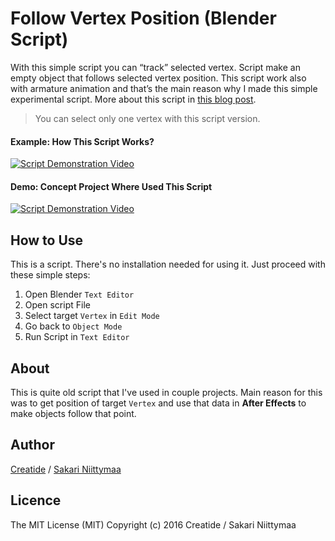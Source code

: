 Follow Vertex Position (Blender Script)
=======================================

With this simple script you can “track” selected vertex. Script make an empty object that follows selected vertex position. This script work also with armature animation and that’s the main reason why I made this simple experimental script. More about this script in [this blog post](http://niittymaa.com/blog/freebies/follow-vertex-position-blender-script/).

> You can select only one vertex with this script version.

#### Example: How This Script Works?
<a href="http://www.youtube.com/watch?feature=player_embedded&v=GHWAWqGkUT0
" target="_blank"><img src="https://www.dropbox.com/s/dpxtmv91h9kznej/Blender_FollowVertexPosition_Youtube_Thumbnail.png?raw=1" 
alt="Script Demonstration Video" /></a>

#### Demo: Concept Project Where Used This Script

<a href="http://www.youtube.com/watch?feature=player_embedded&v=fvXoyImyCTQ
" target="_blank"><img src="https://www.dropbox.com/s/dilrogpgpwbykcq/Blender_FollowVertexPosition_Demo_Youtube_Thumbnail.png?raw=1" 
alt="Script Demonstration Video" /></a>

## How to Use

This is a script. There's no installation needed for using it. Just proceed with these simple steps:

1. Open Blender `Text Editor`
2. Open script File
3. Select target `Vertex` in `Edit Mode`
4. Go back to `Object Mode`
5. Run Script in `Text Editor`

## About
This is quite old script that I've used in couple projects. Main reason for this was to get position of target `Vertex` and use that data in **After Effects** to make objects follow that point.

## Author
[Creatide](http://creatide.com) / [Sakari Niittymaa](http://niittymaa.com)

## Licence
The MIT License (MIT)
Copyright (c) 2016 Creatide / Sakari Niittymaa
